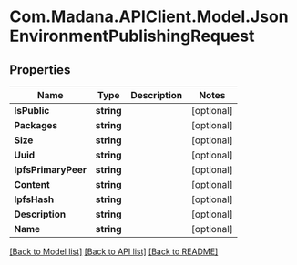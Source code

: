 
# Com.Madana.APIClient.Model.JsonEnvironmentPublishingRequest

## Properties

Name | Type | Description | Notes
------------ | ------------- | ------------- | -------------
**IsPublic** | **string** |  | [optional] 
**Packages** | **string** |  | [optional] 
**Size** | **string** |  | [optional] 
**Uuid** | **string** |  | [optional] 
**IpfsPrimaryPeer** | **string** |  | [optional] 
**Content** | **string** |  | [optional] 
**IpfsHash** | **string** |  | [optional] 
**Description** | **string** |  | [optional] 
**Name** | **string** |  | [optional] 

[[Back to Model list]](../README.md#documentation-for-models)
[[Back to API list]](../README.md#documentation-for-api-endpoints)
[[Back to README]](../README.md)


